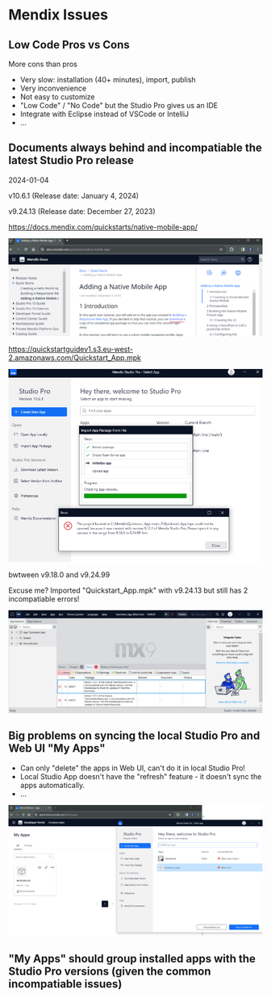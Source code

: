 # Mendix Issues

## Low Code Pros vs Cons

More cons than pros

- Very slow: installation (40+ minutes), import, publish
- Very inconvenience
- Not easy to customize
- "Low Code" / "No Code" but the Studio Pro gives us an IDE
- Integrate with Eclipse instead of VSCode or IntelliJ
- ...

## Documents always behind and incompatiable the latest Studio Pro release

2024-01-04

v10.6.1 (Release date: January 4, 2024)

v9.24.13 (Release date: December 27, 2023)

<https://docs.mendix.com/quickstarts/native-mobile-app/>

![1704432746187](image/Issues/1704432746187.png)

<https://quickstartguidev1.s3.eu-west-2.amazonaws.com/Quickstart_App.mpk>

![1704432826944](image/Issues/1704432826944.png)

bwtween v9.18.0 and v9.24.99

Excuse me? Imported "Quickstart_App.mpk" with v9.24.13 but still has 2 incompatiable errors!

![1704434337923](image/Issues/1704434337923.png)

## Big problems on syncing the local Studio Pro and Web UI "My Apps"

- Can only "delete" the apps in Web UI, can't do it in local Studio Pro!
- Local Studio App doesn't have the "refresh" feature - it doesn't sync the apps automatically.
- ...

![1704432914755](image/Issues/1704432914755.png)

## "My Apps" should group installed apps with the Studio Pro versions (given the common incompatiable issues)
